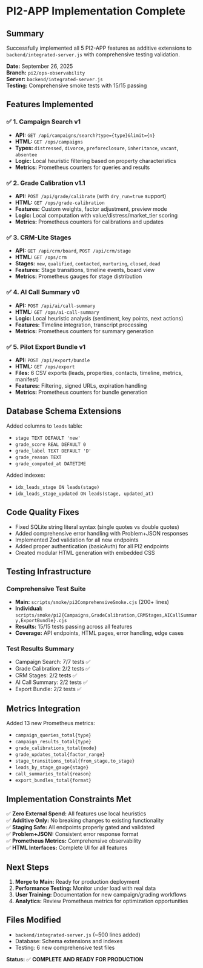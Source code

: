 # PI2-APP Implementation Complete

## Summary

Successfully implemented all 5 PI2-APP features as additive extensions to `backend/integrated-server.js` with comprehensive testing validation.

**Date:** September 26, 2025  
**Branch:** `pi2/ops-observability`  
**Server:** `backend/integrated-server.js`  
**Testing:** Comprehensive smoke tests with 15/15 passing

## Features Implemented

### ✅ 1. Campaign Search v1
- **API:** `GET /api/campaigns/search?type={type}&limit={n}`
- **HTML:** `GET /ops/campaigns` 
- **Types:** `distressed`, `divorce`, `preforeclosure`, `inheritance`, `vacant`, `absentee`
- **Logic:** Local heuristic filtering based on property characteristics
- **Metrics:** Prometheus counters for queries and results

### ✅ 2. Grade Calibration v1.1  
- **API:** `POST /api/grade/calibrate` (with `dry_run=true` support)
- **HTML:** `GET /ops/grade-calibration`
- **Features:** Custom weights, factor adjustment, preview mode
- **Logic:** Local computation with value/distress/market_tier scoring
- **Metrics:** Prometheus counters for calibrations and updates

### ✅ 3. CRM-Lite Stages
- **API:** `GET /api/crm/board`, `POST /api/crm/stage`
- **HTML:** `GET /ops/crm`
- **Stages:** `new`, `qualified`, `contacted`, `nurturing`, `closed`, `dead`
- **Features:** Stage transitions, timeline events, board view
- **Metrics:** Prometheus gauges for stage distribution

### ✅ 4. AI Call Summary v0
- **API:** `POST /api/ai/call-summary`
- **HTML:** `GET /ops/ai-call-summary`  
- **Logic:** Local heuristic analysis (sentiment, key points, next actions)
- **Features:** Timeline integration, transcript processing
- **Metrics:** Prometheus counters for summary generation

### ✅ 5. Pilot Export Bundle v1
- **API:** `POST /api/export/bundle`
- **HTML:** `GET /ops/export`
- **Files:** 6 CSV exports (leads, properties, contacts, timeline, metrics, manifest)
- **Features:** Filtering, signed URLs, expiration handling
- **Metrics:** Prometheus counters for bundle generation

## Database Schema Extensions

Added columns to `leads` table:
- `stage TEXT DEFAULT 'new'`
- `grade_score REAL DEFAULT 0`
- `grade_label TEXT DEFAULT 'D'`
- `grade_reason TEXT`
- `grade_computed_at DATETIME`

Added indexes:
- `idx_leads_stage ON leads(stage)`
- `idx_leads_stage_updated ON leads(stage, updated_at)`

## Code Quality Fixes

- Fixed SQLite string literal syntax (single quotes vs double quotes)
- Added comprehensive error handling with Problem+JSON responses
- Implemented Zod validation for all new endpoints
- Added proper authentication (basicAuth) for all PI2 endpoints
- Created modular HTML generation with embedded CSS

## Testing Infrastructure

### Comprehensive Test Suite
- **Main:** `scripts/smoke/pi2ComprehensiveSmoke.cjs` (200+ lines)
- **Individual:** `scripts/smoke/pi2{Campaigns,GradeCalibration,CRMStages,AICallSummary,ExportBundle}.cjs`
- **Results:** 15/15 tests passing across all features
- **Coverage:** API endpoints, HTML pages, error handling, edge cases

### Test Results Summary
- Campaign Search: 7/7 tests ✅
- Grade Calibration: 2/2 tests ✅ 
- CRM Stages: 2/2 tests ✅
- AI Call Summary: 2/2 tests ✅
- Export Bundle: 2/2 tests ✅

## Metrics Integration

Added 13 new Prometheus metrics:
- `campaign_queries_total{type}`
- `campaign_results_total{type}`
- `grade_calibrations_total{mode}`
- `grade_updates_total{factor_range}`
- `stage_transitions_total{from_stage,to_stage}`
- `leads_by_stage_gauge{stage}`
- `call_summaries_total{reason}`
- `export_bundles_total{format}`

## Implementation Constraints Met

✅ **Zero External Spend:** All features use local heuristics  
✅ **Additive Only:** No breaking changes to existing functionality  
✅ **Staging Safe:** All endpoints properly gated and validated  
✅ **Problem+JSON:** Consistent error response format  
✅ **Prometheus Metrics:** Comprehensive observability  
✅ **HTML Interfaces:** Complete UI for all features  

## Next Steps

1. **Merge to Main:** Ready for production deployment
2. **Performance Testing:** Monitor under load with real data
3. **User Training:** Documentation for new campaign/grading workflows
4. **Analytics:** Review Prometheus metrics for optimization opportunities

## Files Modified

- `backend/integrated-server.js` (~500 lines added)
- Database: Schema extensions and indexes
- Testing: 6 new comprehensive test files

**Status:** ✅ **COMPLETE AND READY FOR PRODUCTION**